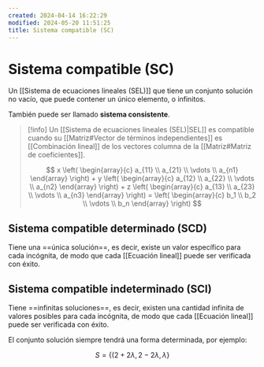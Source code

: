 ```yaml
---
created: 2024-04-14 16:22:29
modified: 2024-05-20 11:51:25
title: Sistema compatible (SC)
---
```


# Sistema compatible (SC)

Un [[Sistema de ecuaciones lineales (SEL)]] que tiene un conjunto solución no vacío, que puede contener un único elemento, o infinitos.

También puede ser llamado **sistema consistente**.

>[!info]
>Un [[Sistema de ecuaciones lineales (SEL)|SEL]] es compatible cuando su [[Matriz#Vector de términos independientes]] es [[Combinación lineal]] de los vectores columna de la [[Matriz#Matriz de coeficientes]].
>
>$$
>x \left( 
>    \begin{array}{c}
>        a_{11} \\
>        a_{21} \\
>        \vdots \\
>        a_{n1}
>    \end{array} 
>\right) +
>y \left( 
>    \begin{array}{c}
>        a_{12} \\
>        a_{22} \\
>        \vdots \\
>        a_{n2}
>    \end{array} 
>\right) +
>z \left( 
>    \begin{array}{c}
>        a_{13} \\
>        a_{23} \\
>        \vdots \\
>        a_{n3}
>    \end{array} 
>\right) =
>\left( 
>    \begin{array}{c}
>        b_1 \\
>        b_2 \\
>        \vdots \\
>        b_n
>    \end{array} 
>\right)
>$$

## Sistema compatible determinado (SCD)

Tiene una ==única solución==, es decir, existe un valor específico para cada incógnita, de modo que cada [[Ecuación lineal]] puede ser verificada con éxito.

## Sistema compatible indeterminado (SCI)

Tiene ==infinitas soluciones==, es decir, existen una cantidad infinita de valores posibles para cada incógnita, de modo que cada [[Ecuación lineal]] puede ser verificada con éxito.

El conjunto solución siempre tendrá una forma determinada, por ejemplo:

$$
S=\{(2+2\lambda, 2-2\lambda, \lambda\}
$$
